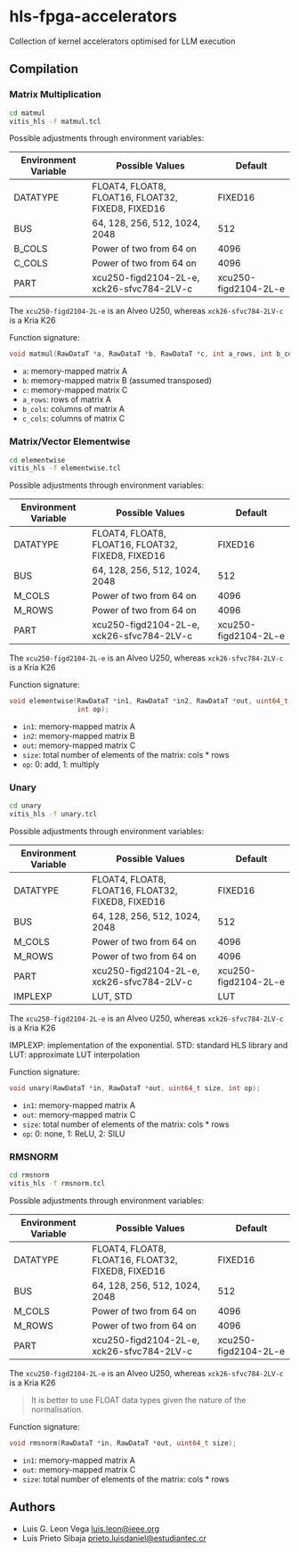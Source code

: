 # hls-fpga-accelerators

Collection of kernel accelerators optimised for LLM execution

## Compilation

### Matrix Multiplication

```bash
cd matmul
vitis_hls -f matmul.tcl
```

Possible adjustments through environment variables:

| Environment Variable | Possible Values | Default |
|----------------------|-----------------|---------|
| DATATYPE             | FLOAT4, FLOAT8, FLOAT16, FLOAT32, FIXED8, FIXED16 | FIXED16 |
| BUS             | 64, 128, 256, 512, 1024, 2048 | 512 |
| B_COLS             | Power of two from 64 on | 4096 |
| C_COLS             | Power of two from 64 on | 4096 |
| PART               | xcu250-figd2104-2L-e, xck26-sfvc784-2LV-c | xcu250-figd2104-2L-e |

The `xcu250-figd2104-2L-e` is an Alveo U250, whereas `xck26-sfvc784-2LV-c` is a Kria K26

Function signature:

```c
void matmul(RawDataT *a, RawDataT *b, RawDataT *c, int a_rows, int b_cols, int c_cols)
```

* `a`: memory-mapped matrix A
* `b`: memory-mapped matrix B (assumed transposed)
* `c`: memory-mapped matrix C
* `a_rows`: rows of matrix A
* `b_cols`: columns of matrix A
* `c_cols`: columns of matrix C

### Matrix/Vector Elementwise

```bash
cd elementwise
vitis_hls -f elementwise.tcl
```

Possible adjustments through environment variables:

| Environment Variable | Possible Values | Default |
|----------------------|-----------------|---------|
| DATATYPE             | FLOAT4, FLOAT8, FLOAT16, FLOAT32, FIXED8, FIXED16 | FIXED16 |
| BUS             | 64, 128, 256, 512, 1024, 2048 | 512 |
| M_COLS             | Power of two from 64 on | 4096 |
| M_ROWS             | Power of two from 64 on | 4096 |
| PART               | xcu250-figd2104-2L-e, xck26-sfvc784-2LV-c | xcu250-figd2104-2L-e |

The `xcu250-figd2104-2L-e` is an Alveo U250, whereas `xck26-sfvc784-2LV-c` is a Kria K26

Function signature:

```c
void elementwise(RawDataT *in1, RawDataT *in2, RawDataT *out, uint64_t size,
                 int op);
```

* `in1`: memory-mapped matrix A
* `in2`: memory-mapped matrix B
* `out`: memory-mapped matrix C
* `size`: total number of elements of the matrix: cols * rows
* `op`: 0: add, 1: multiply

### Unary

```bash
cd unary
vitis_hls -f unary.tcl
```

Possible adjustments through environment variables:

| Environment Variable | Possible Values | Default |
|----------------------|-----------------|---------|
| DATATYPE             | FLOAT4, FLOAT8, FLOAT16, FLOAT32, FIXED8, FIXED16 | FIXED16 |
| BUS             | 64, 128, 256, 512, 1024, 2048 | 512 |
| M_COLS             | Power of two from 64 on | 4096 |
| M_ROWS             | Power of two from 64 on | 4096 |
| PART               | xcu250-figd2104-2L-e, xck26-sfvc784-2LV-c | xcu250-figd2104-2L-e |
| IMPLEXP               | LUT, STD | LUT |

The `xcu250-figd2104-2L-e` is an Alveo U250, whereas `xck26-sfvc784-2LV-c` is a Kria K26

IMPLEXP: implementation of the exponential. STD: standard HLS library and LUT: approximate LUT interpolation

Function signature:

```c
void unary(RawDataT *in, RawDataT *out, uint64_t size, int op);
```

* `in1`: memory-mapped matrix A
* `out`: memory-mapped matrix C
* `size`: total number of elements of the matrix: cols * rows
* `op`: 0: none, 1: ReLU, 2: SILU

### RMSNORM

```bash
cd rmsnorm
vitis_hls -f rmsnorm.tcl
```

Possible adjustments through environment variables:

| Environment Variable | Possible Values | Default |
|----------------------|-----------------|---------|
| DATATYPE             | FLOAT4, FLOAT8, FLOAT16, FLOAT32, FIXED8, FIXED16 | FIXED16 |
| BUS             | 64, 128, 256, 512, 1024, 2048 | 512 |
| M_COLS             | Power of two from 64 on | 4096 |
| M_ROWS             | Power of two from 64 on | 4096 |
| PART               | xcu250-figd2104-2L-e, xck26-sfvc784-2LV-c | xcu250-figd2104-2L-e |

The `xcu250-figd2104-2L-e` is an Alveo U250, whereas `xck26-sfvc784-2LV-c` is a Kria K26

> It is better to use FLOAT data types given the nature of the normalisation.

Function signature:

```c
void rmsnorm(RawDataT *in, RawDataT *out, uint64_t size);
```

* `in1`: memory-mapped matrix A
* `out`: memory-mapped matrix C
* `size`: total number of elements of the matrix: cols * rows

## Authors

* Luis G. Leon Vega <luis.leon@ieee.org>
* Luis Prieto Sibaja <prieto.luisdaniel@estudiantec.cr>
